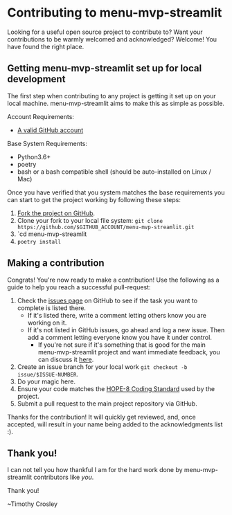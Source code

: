 Contributing to menu-mvp-streamlit
========

Looking for a useful open source project to contribute to?
Want your contributions to be warmly welcomed and acknowledged?
Welcome! You have found the right place.

## Getting menu-mvp-streamlit set up for local development
The first step when contributing to any project is getting it set up on your local machine. menu-mvp-streamlit aims to make this as simple as possible.

Account Requirements:

- [A valid GitHub account](https://github.com/join)

Base System Requirements:

- Python3.6+
- poetry
- bash or a bash compatible shell (should be auto-installed on Linux / Mac)

Once you have verified that you system matches the base requirements you can start to get the project working by following these steps:

1. [Fork the project on GitHub](https://github.com/aime-n/menu-mvp-streamlit/fork).
2. Clone your fork to your local file system:
    `git clone https://github.com/$GITHUB_ACCOUNT/menu-mvp-streamlit.git`
3. `cd menu-mvp-streamlit
4. `poetry install`

## Making a contribution
Congrats! You're now ready to make a contribution! Use the following as a guide to help you reach a successful pull-request:

1. Check the [issues page](https://github.com/aime-n/menu-mvp-streamlit/issues) on GitHub to see if the task you want to complete is listed there.
    - If it's listed there, write a comment letting others know you are working on it.
    - If it's not listed in GitHub issues, go ahead and log a new issue. Then add a comment letting everyone know you have it under control.
        - If you're not sure if it's something that is good for the main menu-mvp-streamlit project and want immediate feedback, you can discuss it [here](https://gitter.im/aime-n/menu-mvp-streamlit).
2. Create an issue branch for your local work `git checkout -b issue/$ISSUE-NUMBER`.
3. Do your magic here.
4. Ensure your code matches the [HOPE-8 Coding Standard](https://github.com/hugapi/HOPE/blob/master/all/HOPE-8--Style-Guide-for-Hug-Code.md#hope-8----style-guide-for-hug-code) used by the project.
5. Submit a pull request to the main project repository via GitHub.

Thanks for the contribution! It will quickly get reviewed, and, once accepted, will result in your name being added to the acknowledgments list :).

## Thank you!
I can not tell you how thankful I am for the hard work done by menu-mvp-streamlit contributors like *you*.

Thank you!

~Timothy Crosley


